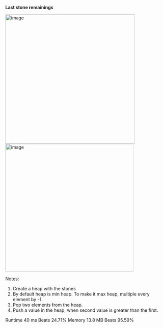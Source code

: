 **Last stone remainings**

<img width="407" alt="image" src="https://user-images.githubusercontent.com/25766765/221700032-f74cbd9c-6df4-488f-8250-a3d8458b9c3a.png">

<img width="402" alt="image" src="https://user-images.githubusercontent.com/25766765/221700070-23a13c41-a665-4c03-b885-a90b7b6aa677.png">

Notes:
1. Create a heap with the stones
2. By default heap is min heap. To make it max heap, multiple every element by -1.
3. Pop two elements from the heap.
4. Push a value in the heap, when second value is greater than the first.

Runtime
40 ms
Beats
24.71%
Memory
13.8 MB
Beats
95.59%
